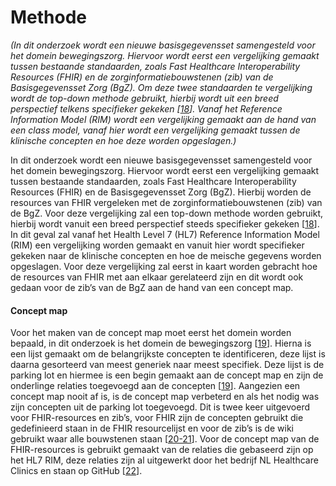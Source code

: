 # Methode

_(In dit onderzoek wordt een nieuwe basisgegevensset samengesteld voor het domein bewegingszorg. Hiervoor wordt eerst een vergelijking gemaakt tussen bestaande standaarden, zoals Fast Healthcare Interoperability Resources (FHIR) en de zorginformatiebouwstenen (zib) van de Basisgegevensset Zorg (BgZ). Om deze twee standaarden te vergelijking wordt de top-down methode gebruikt, hierbij wordt uit een breed perspectief telkens specifieker gekeken \[[18](/referenties.md)\]. Vanaf het Reference Information Model (RIM) wordt een vergelijking gemaakt aan de hand van een class model, vanaf hier wordt een vergelijking gemaakt tussen de klinische concepten en hoe deze worden opgeslagen.)_

In dit onderzoek wordt een nieuwe basisgegevensset samengesteld voor het domein bewegingszorg. Hiervoor wordt eerst een vergelijking gemaakt tussen bestaande standaarden, zoals Fast Healthcare Interoperability Resources (FHIR) en de Basisgegevensset Zorg (BgZ). Hierbij worden de resources van FHIR vergeleken met de zorginformatiebouwstenen (zib) van de BgZ. Voor deze vergelijking zal een top-down methode worden gebruikt, hierbij wordt vanuit een breed perspectief steeds specifieker gekeken \[[18](/referenties.md)\]. In dit geval zal vanaf het Health Level 7 (HL7) Reference Information Model (RIM) een vergelijking worden gemaakt en vanuit hier wordt specifieker gekeken naar de klinische concepten en hoe de meische gegevens worden opgeslagen. Voor deze vergelijking zal eerst in kaart worden gebracht hoe de resources van FHIR met aan elkaar gerelateerd zijn en dit wordt ook gedaan voor de zib’s van de BgZ aan de hand van een concept map.

#### Concept map
Voor het maken van de concept map moet eerst het domein worden bepaald, in dit onderzoek is het domein de bewegingszorg \[[19](/referenties.md)\]. Hierna is een lijst gemaakt om de belangrijkste concepten te identificeren, deze lijst is daarna gesorteerd van meest generiek naar meest specifiek. Deze lijst is de parking lot en hiermee is een begin gemaakt aan de concept map en zijn de onderlinge relaties toegevoegd aan de concepten \[[19](/referenties.md)\]. Aangezien een concept map nooit af is, is de concept map verbeterd en als het nodig was zijn concepten uit de parking lot toegevoegd.Dit is twee keer uitgevoerd voor FHIR-resources en zib’s, voor FHIR zijn de concepten gebruikt die gedefinieerd staan in de FHIR resourcelijst en voor de zib’s is de wiki gebruikt waar alle bouwstenen staan \[[20-21](/referenties.md)\]. Voor de concept map van de FHIR-resources is gebruikt gemaakt van de relaties die gebaseerd zijn op het HL7 RIM, deze relaties zijn al uitgewerkt door het bedrijf NL Healthcare Clinics en staan op GitHub \[[22](/referenties.md)\].